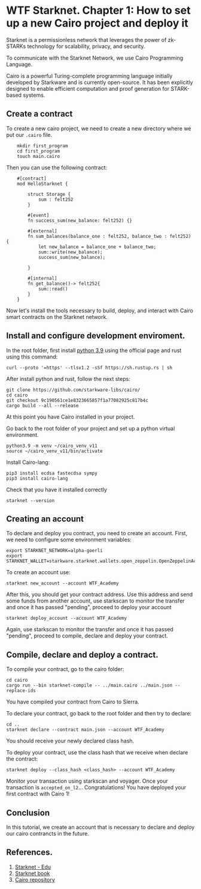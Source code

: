 # WTF Starknet. Chapter 1: How to set up a new Cairo project and deploy it

Starknet is a permissionless network that leverages the power of zk-STARKs technology for scalability, privacy, and security. 

To communicate with the Starknet Network, we use Cairo Programming Language. 

Cairo is a powerful Turing-complete programming language initially developed by Starkware and is currently open-source. It has been explicitly designed to enable efficient computation and proof generation for STARK-based systems. 

## Create a contract

To create a new cairo project, we need to create a new directory where we put our `.cairo` file.

```shell
    mkdir first_program
    cd first_program
    touch main.cairo
```

Then you can use the following contract:

```shell 
    #[contract]
    mod HelloStarknet {

        struct Storage {
            sum : felt252
        }

        #[event]
        fn success_sum(new_balance: felt252) {}

        #[external]
        fn sum_balances(balance_one : felt252, balance_two : felt252) {
            let new_balance = balance_one + balance_two;
            sum::write(new_balance);
            success_sum(new_balance);

        }

        #[internal]
        fn get_balance()-> felt252{
            sum::read()
        }
    }
```
Now let's install the tools necessary to build, deploy, and interact with Cairo smart contracts on the Starknet network. 

## Install and configure development enviroment.

In the root folder, first install [python 3.9](https://www.python.org/downloads/release/python-390/) using the official page and rust using this command:

```shell
curl --proto '=https' --tlsv1.2 -sSf https://sh.rustup.rs | sh
```

After install python and rust, follow the next steps: 

```shell
git clone https://github.com/starkware-libs/cairo/
cd cairo
git checkout 9c190561ce1e8323665857f1a77082925c817b4c
cargo build --all --release
```
At this point you have Cairo installed in your project. 

Go back to the root folder of your project and set up a python virtual environment.

```shell
python3.9 -m venv ~/cairo_venv_v11
source ~/cairo_venv_v11/bin/activate
```

Install Cairo-lang:

```shell
pip3 install ecdsa fastecdsa sympy
pip3 install cairo-lang
```

Check that you have it installed correctly

```shell
starknet --version
```

## Creating an account 

To declare and deploy you contract, you need to create an account. First, we need to configure some environment variables:

```shell
export STARKNET_NETWORK=alpha-goerli
export STARKNET_WALLET=starkware.starknet.wallets.open_zeppelin.OpenZeppelinAccount
```

To create an account use:

```shell
starknet new_account --account WTF_Academy
```

After this, you should get your contract address. Use this address and send some funds from another account, use starkscan to monitor the transfer and once it has passed "pending", proceed to deploy your account 

```shell
starknet deploy_account --account WTF_Academy
```

Again, use starkscan to monitor the transfer and once it has passed "pending", proceed to compile, declare and deploy your contract.

## Compile, declare and deploy a contract.

To compile your contract, go to the cairo folder:

```shell
cd cairo
cargo run --bin starknet-compile -- ../main.cairo ../main.json --replace-ids
```

You have compiled your contract from Cairo to Sierra.

To declare your contract, go back to the root folder and then try to declare:

```shell
cd ..
starknet declare --contract main.json --account WTF_Academy
```

You should receive your newly declared class hash. 

To deploy your contract, use the class hash that we receive when declare the contract:

```shell
starknet deploy --class_hash <class_hash> --account WTF_Academy
```

Monitor your transaction using starkscan and voyager. Once your transaction is `accepted_on_l2`... Congratulations! You have deployed your first contract with Cairo 1!

## Conclusion

In this tutorial, we create an account that is necessary to declare and deploy our cairo contrancts in the future. 

## References.

1. [Starknet -  Edu](https://github.com/starknet-edu/deploy-cairo1-demo)
2. [Starknet book](https://book.starknet.io/chapter_1/environment_setup.html)
3. [Cairo repository](https://github.com/starkware-libs/cairo/)




